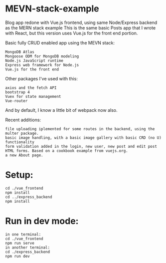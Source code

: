 # MEVN-stack-example
Blog app redone with Vue.js frontend, using same Node/Express backend as the MERN stack example
This is the same basic Posts app that I wrote with React, but this version uses Vue.js for the front end portion. 

Basic fully CRUD enabled app using the MEVN stack:

    MongoDB Atlas
    Mongoose ODM for MongoDB modeling
    Node.js JavaScript runtime
    Express web framework for Node.js
    Vue.js for the front end

Other packages I've used with this:

    axios and the fetch API
    bootstrap 4
    Vuex for state management
    Vue-router
And by default, I know a little bit of webpack now also.

Recent additions:
```
file uploading iplemented for some routes in the backend, using the multer package.
basic image handling, with a basic image gallery with basic CRD (no U) functionality
form validation added in the login, new user, new post and edit post HTML forms. Based on a cookbook example from vuejs.org.
a new About page.
```
# Setup:
```
cd ./vue_frontend
npm install
cd ../express_backend
npm install
```
# Run in dev mode:
```
in one terminal:
cd ./vue_frontend
npm run serve
in another terminal:
cd ./express_backend
npm run dev
```
